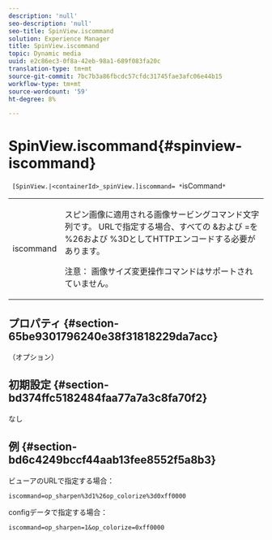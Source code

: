 ```yaml
---
description: 'null'
seo-description: 'null'
seo-title: SpinView.iscommand
solution: Experience Manager
title: SpinView.iscommand
topic: Dynamic media
uuid: e2c86ec3-0f8a-42eb-98a1-689f083fa20c
translation-type: tm+mt
source-git-commit: 7bc7b3a86fbcdc57cfdc31745fae3afc06e44b15
workflow-type: tm+mt
source-wordcount: '59'
ht-degree: 8%

---
```



# SpinView.iscommand{#spinview-iscommand}

` [SpinView.|<containerId>_spinView.]iscommand= *`isCommand`*`

<table id="table_18D47E7C6A2D4D68B94225CB621D5F7C"> 
 <tbody> 
  <tr> 
   <td colname="col1"> <p> <span class="codeph"><span class="varname"> iscommand</span></span> </p> </td> 
   <td colname="col2"> <p> スピン画像に適用される画像サービングコマンド文字列です。 URLで指定する場合、すべての<span class="codeph"> &amp;</span>および<span class="codeph"> =</span>を<span class="codeph"> %26</span>および<span class="codeph"> %3D</span>としてHTTPエンコードする必要があります。 </p> <p> <p>注意： 画像サイズ変更操作コマンドはサポートされていません。 </p> </p> </td> 
  </tr> 
 </tbody> 
</table>

## プロパティ {#section-65be9301796240e38f31818229da7acc}

（オプション）

## 初期設定 {#section-bd374ffc5182484faa77a7a3c8fa70f2}

なし

## 例 {#section-bd6c4249bccf44aab13fee8552f5a8b3}

ビューアのURLで指定する場合：

`iscommand=op_sharpen%3d1%26op_colorize%3d0xff0000`

configデータで指定する場合：

`iscommand=op_sharpen=1&op_colorize=0xff0000`
